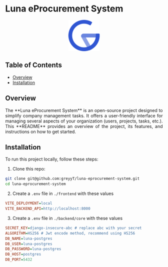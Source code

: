 # Luna eProcurement System

<p align='center'>
<img width=100 src="https://raw.githubusercontent.com/greyyT/luna-eprocurement-system/main/frontend/src/assets/icons/lunar-client.svg">
</p>

## Table of Contents

- [Overview](#overview)
- [Installation](#installation)

## Overview

<p align="justify">
The **Luna eProcurement System** is an open-source project designed to simplify company management tasks. It offers a user-friendly interface for managing several aspects of your organization (users, projects, tasks, etc.). This **README** provides an overview of the project, its features, and instructions on how to get started.
</p>

## Installation

To run this project locally, follow these steps:
1. Clone this repo:

```sh
git clone git@github.com:greyyT/luna-eprocurement-system.git
cd luna-eprocurement-system
```

2. Create a `.env` file in `./frontend` with these values

```ini
VITE_DEPLOYMENT=local
VITE_BACKEND_API=http://localhost:8000
```

3. Create a `.env` file in `./backend/core` with these values

```ini
SECRET_KEY=django-insecure-abc # replace abc with your secret
ALGORITHM=HS256 # Jwt encode method, recommend using HS256
DB_NAME=luna-postgres
DB_USER=luna-postgres
DB_PASSWORD=luna-postgres
DB_HOST=postgres
DB_PORT=5432
```
